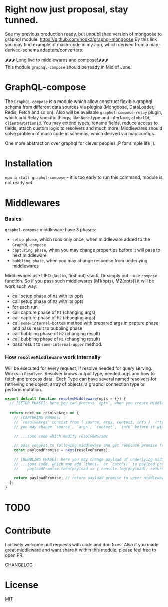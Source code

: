 # Right now just proposal, stay tunned.
See my previous production ready, but unpublished version of mongoose to graphql module: https://github.com/nodkz/graphql-mongoose
By this link you may find example of mash-code in my app, which derived from a map-derived-schema adapters/converters.

🌶🌶🌶 Long live to middlewares and compose!🌶🌶🌶  
This module `graphql-compose` should be ready in Mid of June.

GraphQL-compose
======================

The `GraphQL-compose` is a module which allow construct flexible graphql schema from different data sources via plugins (Mongoose, DataLoader, Redis, Fetch and so on).
Also will be available `graphql-compose-relay` plugin, which add Relay specific things, like `Node` type and interface, `globalId`, `clientMutationId`.
You may extend types, rename fields, reduce access to fields, attach custom logic to resolvers and much more.
Middlewares should solve problem of mash code in schemas, which derived via map configs. 

One more abstraction over graphql for clever peoples ;P for simple life ;).


Installation
============

`npm install graphql-compose` - it is too early to run this command, module is not ready yet 


Middlewares
===========

### Basics
`graphql-compose` middleware have 3 phases: 
- `setup phase`, which runs only once, when middleware added to the `GraphQL-compose` 
- `capturing phase`, when you may change properties before it will pass to next middleware
- `bubbling phase`, when you may change response from underlying middlewares

Middlewares use LIFO (last in, first out) stack. Or simply put - use `compose` function. So if you pass such middlewares [M1(opts), M2(opts)] it will be work such way:
- call setup phase of `M1` with its opts
- call setup phase of `M2` with its opts
- for each run
 - call capture phase of `M1` (changing args)
 - call capture phase of `M2` (changing args)
 - call `some-internal-bottom` method with prepared args in capture phase and pass result to bubbling phase
 - call bubbling phase of `M2` (changing result)
 - call bubbling phase of `M1` (changing result)
 - pass result to `some-internal-upper` method.
 

### How `resolveMiddleware` work internally
Will be executed for every request, if resolve needed for query serving.
Works in `Resolver`. Resolver knows output type, needed args and how to fetch and process data.  Each Type can have several named resolvers for retrieving one object, array of objects, a graphql connection type or perform mutation.
```js
export default function resolveMiddleware(opts = {}) {
  // [SETUP PHASE]: here you can process `opts`, when you create Middleware
  
  return next => resolveArgs => {
    // [CAPTURING PHASE]: 
    // `resolveArgs` consist from { source, args, context, info }  (*type GraphQLFieldResolveFn*)
    // you may change `source`, `args`, `context`, `info` before it will pass to `next` resolve function.
    
    // ...some code which modify resolveParams
    
    // pass request to following middleware and get response promise from it
    const payloadPromise = next(resolveParams);
    
    // [BUBBLING PHASE]: here you may change payload of underlying middlewares, via promise syntax 
    // ...some code, which may add `then()` or `catch()` to payload promise
    //    payloadPromise.then(payload => { console.log(payload); return payload; })
    
    return payloadPromise; // return payload promise to upper middleware 
  };
}
```


TODO
====


Contribute
==========
I actively welcome pull requests with code and doc fixes. 
Also if you made great middleware and want share it within this module, please feel free to open PR.

[CHANGELOG](https://github.com/nodkz/graphql-compose/blob/master/CHANGELOG.md)

License
=======
[MIT](https://github.com/nodkz/graphql-compose/blob/master/LICENSE.md)
